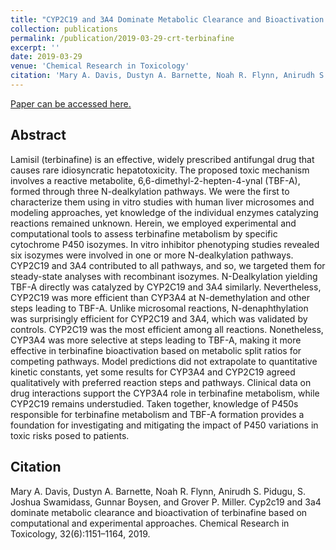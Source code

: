 ```yaml
---
title: "CYP2C19 and 3A4 Dominate Metabolic Clearance and Bioactivation of Terbinafine Based on Computational and Experimental Approaches"
collection: publications
permalink: /publication/2019-03-29-crt-terbinafine
excerpt: ''
date: 2019-03-29
venue: 'Chemical Research in Toxicology'
citation: 'Mary A. Davis, Dustyn A. Barnette, Noah R. Flynn, Anirudh S. Pidugu, S. Joshua Swamidass, Gunnar Boysen, and Grover P. Miller. Cyp2c19 and 3a4 dominate metabolic clearance and bioactivation of terbinafine based on computational and experimental approaches. Chemical Research in Toxicology, 32(6):1151–1164, 2019.'
---
```


[Paper can be accessed here.](https://pubs.acs.org/doi/10.1021/acs.chemrestox.9b00006)

## Abstract
Lamisil (terbinafine) is an effective, widely prescribed antifungal drug that causes rare idiosyncratic hepatotoxicity. The proposed toxic mechanism involves a reactive metabolite, 6,6-dimethyl-2-hepten-4-ynal (TBF-A), formed through three N-dealkylation pathways. We were the first to characterize them using in vitro studies with human liver microsomes and modeling approaches, yet knowledge of the individual enzymes catalyzing reactions remained unknown. Herein, we employed experimental and computational tools to assess terbinafine metabolism by specific cytochrome P450 isozymes. In vitro inhibitor phenotyping studies revealed six isozymes were involved in one or more N-dealkylation pathways. CYP2C19 and 3A4 contributed to all pathways, and so, we targeted them for steady-state analyses with recombinant isozymes. N-Dealkylation yielding TBF-A directly was catalyzed by CYP2C19 and 3A4 similarly. Nevertheless, CYP2C19 was more efficient than CYP3A4 at N-demethylation and other steps leading to TBF-A. Unlike microsomal reactions, N-denaphthylation was surprisingly efficient for CYP2C19 and 3A4, which was validated by controls. CYP2C19 was the most efficient among all reactions. Nonetheless, CYP3A4 was more selective at steps leading to TBF-A, making it more effective in terbinafine bioactivation based on metabolic split ratios for competing pathways. Model predictions did not extrapolate to quantitative kinetic constants, yet some results for CYP3A4 and CYP2C19 agreed qualitatively with preferred reaction steps and pathways. Clinical data on drug interactions support the CYP3A4 role in terbinafine metabolism, while CYP2C19 remains understudied. Taken together, knowledge of P450s responsible for terbinafine metabolism and TBF-A formation provides a foundation for investigating and mitigating the impact of P450 variations in toxic risks posed to patients.

## Citation
Mary A. Davis, Dustyn A. Barnette, Noah R. Flynn, Anirudh S. Pidugu, S. Joshua Swamidass, Gunnar Boysen, and Grover P. Miller. Cyp2c19 and 3a4 dominate
metabolic clearance and bioactivation of terbinafine based on computational and experimental approaches. Chemical Research in Toxicology, 32(6):1151–1164,
2019.
